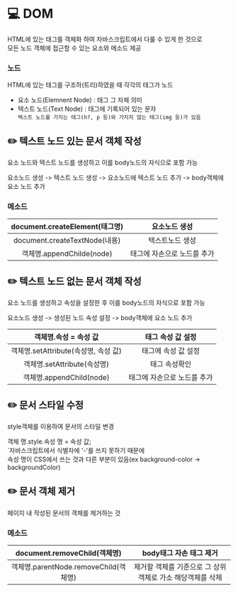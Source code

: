 # 💻 DOM

HTML에 있는 태그를 객체화 하여 자바스크립트에서 다룰 수 있게 한 것으로  
모든 노드 객체에 접근할 수 있는 요소와 메소드 제공

### 노드

HTML에 있는 태그를 구조하(트리)하였을 때 각각의 태그가 노드

- 요소 노드(Elemnent Node) : 태그 그 자체 의미
- 텍스트 노드(Text Node) : 태그에 기록되어 있는 문자  
  `텍스트 노드를 가지는 태그(h?, p 등)와 가지지 않는 태그(img 등)가 있음`

## ✏️ 텍스트 노드 있는 문서 객체 작성

요소 노드와 텍스트 노드를 생성하고 이를 body노드의 자식으로 포함 가능

요소노드 생성 -> 텍스트 노드 생성 -> 요소노드에 텍스트 노드 추가 -> body객체에 요소 노드 추가

### 메소드

| document.createElement(태그명) |        요소노드 생성        |
| :----------------------------: | :-------------------------: |
| document.createTextNode(내용)  |       텍스트노드 생성       |
|   객체명.appendChilde(node)    | 태그에 자손으로 노드를 추가 |

## ✏️ 텍스트 노드 없는 문서 객체 작성

요소 노드를 생성하고 속성을 설정한 후 이를 body노드의 자식으로 포함 가능

요소노드 생성 -> 생성된 노드 속성 설정 -> body객체에 요소 노드 추가

|        객체명.속성 = 속성 값         |      태그 속성 값 설정      |
| :----------------------------------: | :-------------------------: |
| 객체명.setAttribute(속성명, 속성 값) |     태그에 속성 값 설정     |
|     객체명.setAttribute(속성명)      |        태그 속성확인        |
|       객체명.appendChild(node)       | 태그에 자손으로 노드를 추가 |

## ✏️ 문서 스타일 수정

style객체를 이용하여 문서의 스타일 변경

객체 명.style.속성 명 = 속성 값;  
`자바스크립트에서 식별자에 '-'를 쓰지 못하기 때문에  
속성 명이 CSS에서 쓰는 것과 다른 부분이 있음(ex background-color -> backgroundColor)

## ✏️ 문서 객체 제거

페이지 내 작성된 문서의 객체를 제거하는 것

### 메소드

|     document.removeChild(객체명)      |                  body태그 자손 태그 제거                   |
| :-----------------------------------: | :--------------------------------------------------------: |
| 객체명.parentNode.removeChild(객체명) | 제거할 객체를 기준으로 그 상위 객체로 가소 해당객체를 삭제 |
